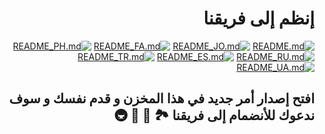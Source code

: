 <div dir="rtl">

# إنظم إلى فريقنا

[![README.md](https://img.shields.io/badge/English-up-brightgreen)](README.md)
[![README_JO.md](https://img.shields.io/badge/Arabic-up-brightgreen)](README_JO.md)
[![README_FA.md](https://img.shields.io/badge/Farsi-up-brightgreen)](README_FA.md)
[![README_PH.md](https://img.shields.io/badge/Filipino-up-brightgreen)](README_PH.md)
[![README_RU.md](https://img.shields.io/badge/Russian-up-brightgreen)](README_RU.md)
[![README_ES.md](https://img.shields.io/badge/Spanish-up-brightgreen)](README_ES.md)
[![README_TR.md](https://img.shields.io/badge/Turkish-up-brightgreen)](README_TR.md)
[![README_UA.md](https://img.shields.io/badge/Ukrainian-up-brightgreen)](README_UA.md)

## افتح إصدار أمر جديد في هذا المخزن و قدم نفسك و سوف ندعوك للأنضمام إلى فريقنا 🏞️ 🏥 🏰 🚇

</div>
